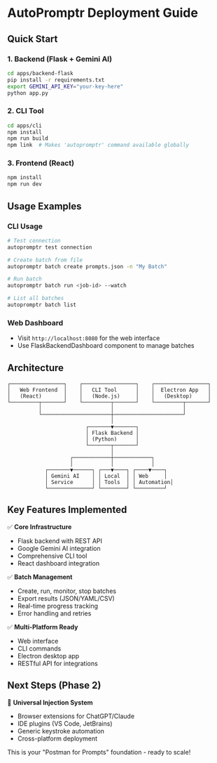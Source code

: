 # AutoPromptr Deployment Guide

## Quick Start

### 1. Backend (Flask + Gemini AI)
```bash
cd apps/backend-flask
pip install -r requirements.txt
export GEMINI_API_KEY="your-key-here"
python app.py
```

### 2. CLI Tool
```bash
cd apps/cli
npm install
npm run build
npm link  # Makes 'autopromptr' command available globally
```

### 3. Frontend (React)
```bash
npm install
npm run dev
```

## Usage Examples

### CLI Usage
```bash
# Test connection
autopromptr test connection

# Create batch from file
autopromptr batch create prompts.json -n "My Batch"

# Run batch
autopromptr batch run <job-id> --watch

# List all batches
autopromptr batch list
```

### Web Dashboard
- Visit `http://localhost:8080` for the web interface
- Use FlaskBackendDashboard component to manage batches

## Architecture

```
┌─────────────────┐    ┌─────────────────┐    ┌─────────────────┐
│   Web Frontend  │    │   CLI Tool      │    │  Electron App   │
│   (React)       │    │   (Node.js)     │    │   (Desktop)     │
└─────────┬───────┘    └─────────┬───────┘    └─────────┬───────┘
          │                      │                      │
          └──────────────────────┼──────────────────────┘
                                 │
                         ┌───────▼───────┐
                         │ Flask Backend │
                         │ (Python)      │
                         └───────┬───────┘
                                 │
                    ┌────────────┼────────────┐
                    │            │            │
            ┌───────▼──────┐ ┌───▼────┐ ┌────▼────┐
            │ Gemini AI    │ │ Local  │ │ Web     │
            │ Service      │ │ Tools  │ │ Automation│
            └──────────────┘ └────────┘ └─────────┘
```

## Key Features Implemented

✅ **Core Infrastructure**
- Flask backend with REST API
- Google Gemini AI integration  
- Comprehensive CLI tool
- React dashboard integration

✅ **Batch Management**
- Create, run, monitor, stop batches
- Export results (JSON/YAML/CSV)
- Real-time progress tracking
- Error handling and retries

✅ **Multi-Platform Ready**
- Web interface
- CLI commands
- Electron desktop app
- RESTful API for integrations

## Next Steps (Phase 2)

🔄 **Universal Injection System**
- Browser extensions for ChatGPT/Claude
- IDE plugins (VS Code, JetBrains)
- Generic keystroke automation
- Cross-platform deployment

This is your "Postman for Prompts" foundation - ready to scale!